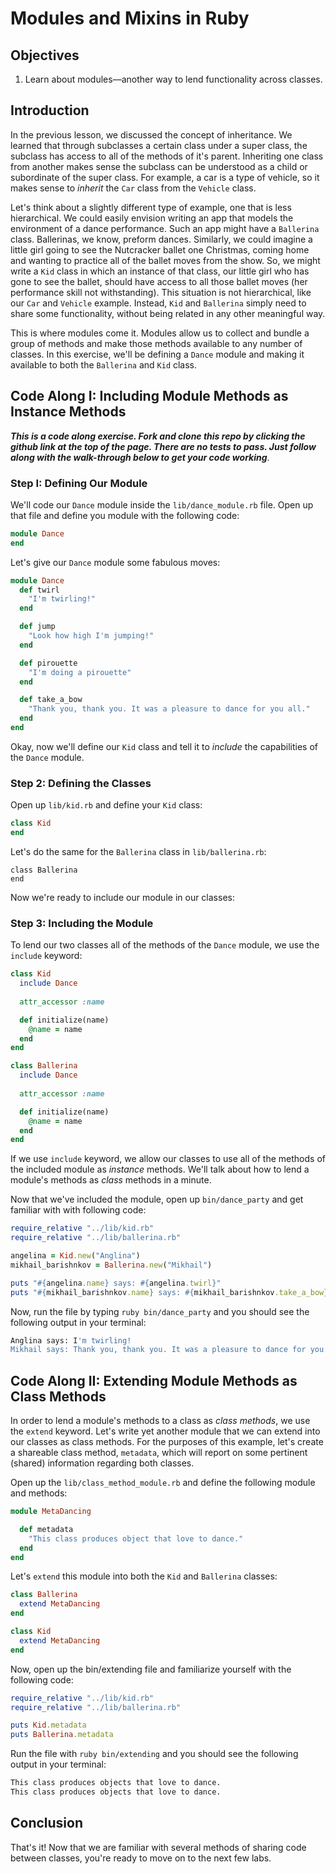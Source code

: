 # Modules and Mixins in Ruby

## Objectives

1. Learn about modules––another way to lend functionality across classes. 

## Introduction

In the previous lesson, we discussed the concept of inheritance. We learned that through subclasses a certain class under a super class, the subclass has access to all of the methods of it's parent. Inheriting one class from another makes sense the subclass can be understood as a child or subordinate of the super class. For example, a car is a type of vehicle, so it makes sense to *inherit* the `Car` class from the `Vehicle` class. 

Let's think about a slightly different type of example, one that is less hierarchical. We could easily envision writing an app that models the environment of a dance performance. Such an app might have a `Ballerina` class. Ballerinas, we know, preform dances. Similarly, we could imagine a little girl going to see the Nutcracker ballet one Christmas, coming home and wanting to practice all of the ballet moves from the show. So, we might write a `Kid` class in which an instance of that class, our little girl who has gone to see the ballet, should have access to all those ballet moves (her performance skill not withstanding). This situation is not hierarchical, like our `Car` and `Vehicle` example. Instead, `Kid` and `Ballerina` simply need to share some functionality, without being related in any other meaningful way. 

This is where modules come it. Modules allow us to collect and bundle a group of methods and make those methods available to any number of classes. In this exercise, we'll be defining a `Dance` module and making it available to both the `Ballerina` and `Kid` class. 

## Code Along I: Including Module Methods as Instance Methods

***This is a code along exercise. Fork and clone this repo by clicking the github link at the top of the page. There are no tests to pass. Just follow along with the walk-through below to get your code working***.

### Step I: Defining Our Module

We'll code our `Dance` module inside the `lib/dance_module.rb` file. Open up that file and define you module with the following code: 

```ruby
module Dance
end
``` 

Let's give our `Dance` module some fabulous moves:

```ruby
module Dance
  def twirl
    "I'm twirling!"
  end

  def jump
    "Look how high I'm jumping!"
  end

  def pirouette
    "I'm doing a pirouette"
  end

  def take_a_bow
    "Thank you, thank you. It was a pleasure to dance for you all."
  end
end 
```

Okay, now we'll define our `Kid` class and tell it to *include* the capabilities of the `Dance` module. 

### Step 2: Defining the Classes

Open up `lib/kid.rb` and define your `Kid` class: 

```ruby
class Kid
end
```

Let's do the same for the `Ballerina` class in `lib/ballerina.rb`:

```ruby'
class Ballerina
end
```

Now we're ready to include our module in our classes: 


### Step 3: Including the Module

To lend our two classes all of the methods of the `Dance` module, we use the `include` keyword: 


```ruby
class Kid
  include Dance
  
  attr_accessor :name

  def initialize(name)
    @name = name
  end
end
```

```ruby
class Ballerina
  include Dance
  
  attr_accessor :name

  def initialize(name)
    @name = name
  end
end
```

If we use `include` keyword, we allow our classes to use all of the methods of the included module as *instance* methods. We'll talk about how to lend a module's methods as *class* methods in a minute. 

Now that we've included the module, open up `bin/dance_party` and get familiar with with following code: 

```ruby
require_relative "../lib/kid.rb"
require_relative "../lib/ballerina.rb"

angelina = Kid.new("Anglina")
mikhail_barishnkov = Ballerina.new("Mikhail")

puts "#{angelina.name} says: #{angelina.twirl}"
puts "#{mikhail_barishnkov.name} says: #{mikhail_barishnkov.take_a_bow}"
```

Now, run the file by typing `ruby bin/dance_party` and you should see the following output in your terminal: 

```bash
Anglina says: I'm twirling!
Mikhail says: Thank you, thank you. It was a pleasure to dance for you all.
```

## Code Along II: Extending Module Methods as Class Methods

In order to lend a module's methods to a class as *class methods*, we use the `extend` keyword. Let's write yet another module that we can extend into our classes as class methods. For the purposes of this example, let's create a shareable class method, `metadata`, which will report on some pertinent (shared) information regarding both classes.  

Open up the `lib/class_method_module.rb` and define the following module and methods:

```ruby
module MetaDancing

  def metadata
    "This class produces object that love to dance."
  end
end
```

Let's `extend` this module into both the `Kid` and `Ballerina` classes: 

```ruby
class Ballerina
  extend MetaDancing
end
```

```ruby
class Kid
  extend MetaDancing
end
```

Now, open up the bin/extending file and familiarize yourself with the following code:

```ruby
require_relative "../lib/kid.rb"
require_relative "../lib/ballerina.rb"

puts Kid.metadata
puts Ballerina.metadata
```

Run the file with `ruby bin/extending` and you should see the following output in your terminal: 

```bash
This class produces objects that love to dance.
This class produces objects that love to dance.
```

## Conclusion

That's it! Now that we are familiar with several methods of sharing code between classes, you're ready to move on to the next few labs.
